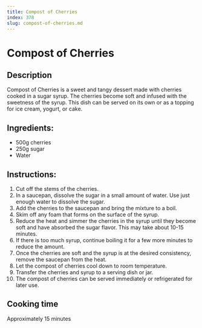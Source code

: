 ```yaml
---
title: Compost of Cherries
index: 378
slug: compost-of-cherries.md
---
```


# Compost of Cherries

## Description
Compost of Cherries is a sweet and tangy dessert made with cherries cooked in a sugar syrup. The cherries become soft and infused with the sweetness of the syrup. This dish can be served on its own or as a topping for ice cream, yogurt, or cake.

## Ingredients:
- 500g cherries
- 250g sugar
- Water

## Instructions:
1. Cut off the stems of the cherries.
2. In a saucepan, dissolve the sugar in a small amount of water. Use just enough water to dissolve the sugar.
3. Add the cherries to the saucepan and bring the mixture to a boil.
4. Skim off any foam that forms on the surface of the syrup.
5. Reduce the heat and simmer the cherries in the syrup until they become soft and have absorbed the sugar flavor. This may take about 10-15 minutes.
6. If there is too much syrup, continue boiling it for a few more minutes to reduce the amount.
7. Once the cherries are soft and the syrup is at the desired consistency, remove the saucepan from the heat.
8. Let the compost of cherries cool down to room temperature.
9. Transfer the cherries and syrup to a serving dish or jar.
10. The compost of cherries can be served immediately or refrigerated for later use.

## Cooking time
Approximately 15 minutes
